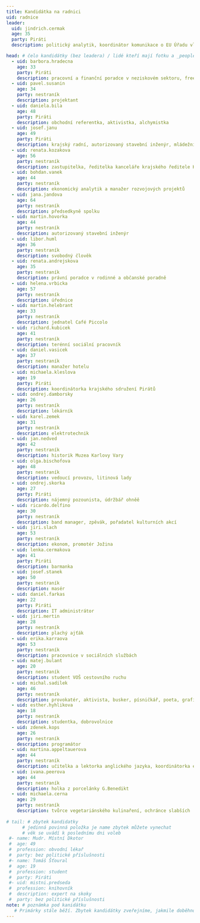 ```yaml
---
title: Kandidátka na radnici
uid: radnice
leader:
  uid: jindrich.cermak
  age: 35
  party: Piráti
  description: politický analytik, koordinátor komunikace o EU Úřadu vlády ČR # zobrazuje se v komunalni-volby

head: # čelo kandidátky (bez leadera) / lidé kteří mají fotku a _people/jmeno.md
  - uid: barbora.hradecna
    age: 33
    party: Piráti
    description: pracovní a finanční poradce v neziskovém sektoru, freelancer 
  - uid: pavel.susanin
    age: 34
    party: nestraník
    description: projektant 
  - uid: daniela.bila
    age: 48
    party: Piráti 
    description: obchodní referentka, aktivistka, alchymistka
  - uid: josef.janu
    age: 49
    party: Piráti 
    description: krajský radní, autorizovaný stavební inženýr, mládežnický trenér míčových sportů
  - uid: renata.kozakova
    age: 56
    party: nestraník
    description: zastupitelka, ředitelka kanceláře krajského ředitele HZS Karlovarského kraje  
  - uid: bohdan.vanek
    age: 44
    party: nestraník
    description: ekonomický analytik a manažer rozvojových projektů 
  - uid: jana.jandova
    age: 64
    party: nestraník
    description: předsedkyně spolku 
  - uid: martin.hovorka
    age: 44
    party: nestraník
    description: autorizovaný stavební inženýr 
  - uid: libor.huml
    age: 36
    party: nestraník
    description: svobodný člověk 
  - uid: renata.andrejskova
    age: 35
    party: nestraník
    description: právní poradce v rodinné a občanské poradně 
  - uid: helena.vrbicka
    age: 57
    party: nestraník
    description: úřednice 
  - uid: martin.helebrant
    age: 33
    party: nestraník
    description: jednatel Café Piccolo 
  - uid: richard.kubicek
    age: 41
    party: nestraník
    description: terénní sociální pracovník
  - uid: daniel.vasicek
    age: 37
    party: nestraník
    description: manažer hotelu
  - uid: michaela.kleslova
    age: 19
    party: Piráti
    description: koordinátorka krajského sdružení Pirátů 
  - uid: ondrej.damborsky
    age: 26
    party: nestraník
    description: lékárník 
  - uid: karel.zemek
    age: 31
    party: nestraník
    description: elektrotechnik 
  - uid: jan.nedved
    age: 42
    party: nestraník
    description: historik Muzea Karlovy Vary
  - uid: olga.bischofova
    age: 48
    party: nestraník
    description: vedoucí provozu, litinová lady 
  - uid: ondrej.skorka
    age: 27
    party: Piráti
    description: nájemný pozounista, údržbář ohněě
  - uid: ricardo.delfino
    age: 30
    party: nestraník
    description: band manager, zpěvák, pořadatel kulturních akcí
  - uid: jiri.slach
    age: 53
    party: nestraník
    description: ekonom, promotér Jožina
  - uid: lenka.cermakova
    age: 41
    party: Piráti
    description: barmanka
  - uid: josef.stanek
    age: 50
    party: nestraník
    description: masér
  - uid: daniel.farkas
    age: 22
    party: Piráti
    description: IT administrátor
  - uid: jiri.mertin
    age: 28
    party: nestraník
    description: plachý ajťák
  - uid: erika.karraova
    age: 53
    party: nestraník
    description: pracovnice v sociálních službách
  - uid: matej.bulant
    age: 20
    party: nestraník
    description: student VOŠ cestovního ruchu
  - uid: michal.sadilek
    age: 46
    party: nestraník
    description: provokatér, aktivista, busker, písničkář, poeta, grafik, rytec skla a snílek
  - uid: esther.hyhlikova
    age: 18
    party: nestraník
    description: studentka, dobrovolnice
  - uid: zdenek.kops
    age: 26
    party: nestraník
    description: programátor 
  - uid: martina.appeltauerova
    age: 44
    party: nestraník
    description: učitelka a lektorka anglického jazyka, koordinátorka eventů
  - uid: ivana.peerova
    age: 44
    party: nestraník
    description: holka z porcelánky G.Benedikt
  - uid: michaela.cerna
    age: 29
    party: nestraník
    description: tvůrce vegetariánského kulinaření, ochránce slabších
 
# tail: # zbytek kandidatky
      # jedinná povinná položka je name zbytek můžete vynechat
      # věk se uvádí k poslednímu dni voleb
 #- name: Mudr. Místní Dkotor
 #  age: 49
 #  profession: obvodní lékař
 #  party: bez politické příslušnosti
 #- name: Tomáš Šťoural
 #  age: 19
 #  profession: student
 #  party: Piráti
 #- uid: mistni.predseda
 #  profession: knihovník
 #  description: expert na skoky
 #  party: bez politické příslušnosti
note: # poznámka pod kanidátku
   # Primárky stále běží. Zbytek kandidátky zveřejníme, jakmile doběhnou.
---
```

